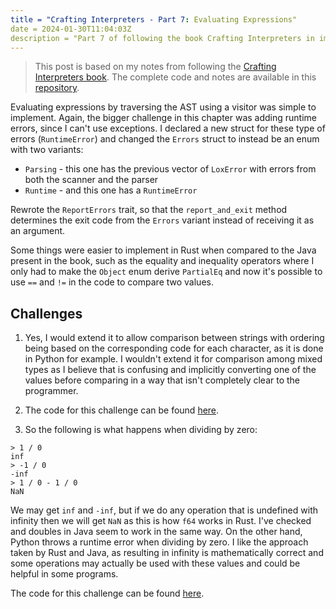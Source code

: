```yaml
---
title = "Crafting Interpreters - Part 7: Evaluating Expressions"
date = 2024-01-30T11:04:03Z
description = "Part 7 of following the book Crafting Interpreters in implementing interpreters for the Lox programming language."
---
```



> This post is based on my notes from following the [Crafting Interpreters book](https://craftinginterpreters.com/).
> The complete code and notes are available in this [repository](https://github.com/EdSwordsmith/crafting_interpreters).

Evaluating expressions by traversing the AST using a visitor was simple to implement. Again, the bigger challenge in this chapter was adding runtime errors, since I can't use exceptions. I declared a new struct for these type of errors (`RuntimeError`) and changed the `Errors` struct to instead be an enum with two variants:
- `Parsing` - this one has the previous vector of `LoxError` with errors from both the scanner and the parser
- `Runtime` - and this one has a `RuntimeError`

Rewrote the `ReportErrors` trait, so that the `report_and_exit` method determines the exit code from the `Errors` variant instead of receiving it as an argument.  

Some things were easier to implement in Rust when compared to the Java present in the book, such as the equality and inequality operators where I only had to make the `Object` enum derive `PartialEq` and now it's possible to use `==` and `!=` in the code to compare two values.

## Challenges
1. Yes, I would extend it to allow comparison between strings with ordering being based on the corresponding code for each character, as it is done in Python for example. I wouldn't extend it for comparison among mixed types as I believe that is confusing and implicitly converting one of the values before comparing in a way that isn't completely clear to the programmer.

2. The code for this challenge can be found [here](https://github.com/EdSwordsmith/crafting_interpreters/tree/7_implicit_string_concat).

3. So the following is what happens when dividing by zero:
```
> 1 / 0
inf
> -1 / 0
-inf
> 1 / 0 - 1 / 0
NaN
```

We may get `inf` and `-inf`, but if we do any operation that is undefined with infinity then we will get `NaN` as this is how `f64` works in Rust. I've checked and doubles in Java seem to work in the same way. On the other hand, Python throws a runtime error when dividing by zero. I like the approach taken by Rust and Java, as resulting in infinity is mathematically correct and some operations may actually be used with these values and could be helpful in some programs.

The code for this challenge can be found [here](https://github.com/EdSwordsmith/crafting_interpreters/tree/7_divide_by_zero).
